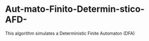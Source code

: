 # Aut-mato-Finito-Determin-stico-AFD-
This algorithm simulates a Deterministic Finite Automaton (DFA)

